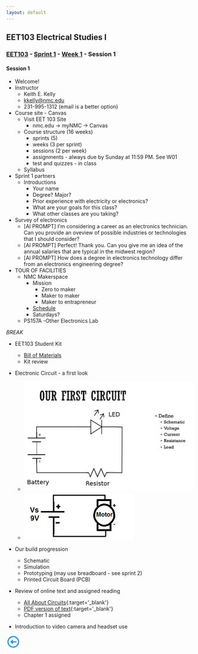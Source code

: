 ```yaml
---
layout: default
---
```


## EET103 Electrical Studies I

### [EET103](../../../) - [Sprint 1](../../) - [Week 1](../) - Session 1

#### **Session 1**

- Welcome! 
- Instructor
    - Keith E. Kelly
    - kkelly@nmc.edu
    - 231-995-1312 (email is a better option)
- Course site - Canvas  
    - Visit EET 103 Site
        - nmc.edu -> myNMC -> Canvas
    - Course structure (16 weeks)
        - sprints (5)
        - weeks (3 per sprint)
        - sessions (2 per week)
        - assignments - always due by Sunday at 11:59 PM. See W01
        - test and quizzes - in class
    - Syllabus
- Sprint 1 partners
    - Introductions
        - Your name
        - Degree? Major?
        - Prior experience with electricity or electronics?
        - What are your goals for this class?
        - What other classes are you taking?
- Survey of electronics
    - [AI PROMPT] I'm considering a career as an electronics technician. Can you provide an oveview of possible industries or technologies that I should consider?
    - [AI PROMPT] Perfect! Thank you. Can you give me an idea of the annual salaries that are typical in the midwest region?
    - [AI PROMPT] How does a degree in electronics technology differ from an electronics engineering degree?
- TOUR OF FACILITIES 
    - NMC Makerspace
        - Mission
            - Zero to maker
            - Maker to maker
            - Maker to entrapreneur
        - [Schedule](https://calendar.google.com/calendar/u/0?cid=Y185azMydGVtNGs5ZXRsMGVqMDQ0a2s5bGV0MEBncm91cC5jYWxlbmRhci5nb29nbGUuY29t)
        - Saturdays?
    - PS157A -Other Electronics Lab

*BREAK*

- EET103 Student Kit
    - [Bill of Materials](../../../hardware_kit/EET103_kit_BOM.pdf)
    - Kit review
    
- Electronic Circuit - a first look
    - ![led circuit](led_circuit.jpg)
    - ![dc motor](motor_circuit.png)

- Our build progression
    - Schematic
    - Simulation
    - Prototyping (may use breadboard - see sprint 2)
    - Printed Circuit Board (PCB)

- Review of online text and assigned reading
    - [All About Circuits](https://www.allaboutcircuits.com/textbook/direct-current/){:target='_blank'}
    - [PDF version of text](<../../../resources/All about circuits - DC.pdf>){:target='_blank'}
    - Chapter 1 assigned

- Introduction to video camera and headset use


[![back button](../../../back_button.png)](../)